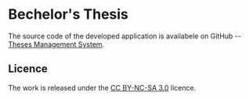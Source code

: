 Bechelor's Thesis
=================
The source code of the developed application is availabele on GitHub -- [Theses Management System](https://github.com/jcechace/Thesis-management-system).

Licence
-------
The work is released under the [CC BY-NC-SA 3.0](https://creativecommons.org/licenses/by-nc-sa/3.0/) licence.
